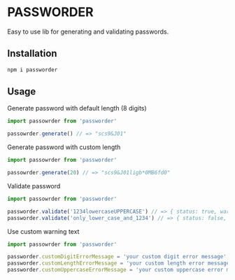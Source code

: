 # PASSWORDER

Easy to use lib for generating and validating passwords.

## Installation

```bash
npm i passworder
```

## Usage

Generate password with default length (8 digits)
```javascript
import passowrder from 'passworder'

passowrder.generate() // => "scs9&J01"
```

Generate password with custom length
```javascript
import passowrder from 'passworder'

passowrder.generate(20) // => "scs9&J01ligb*0MB6fd0"
```

Validate password
```javascript
import passowrder from 'passworder'

passworder.validate('1234lowercaseUPPERCASE') // => { status: true, warning: '' }
passworder.validate('only_lower_case_and_1234') // => { status: false, warning: "Your password should contain at least one uppercase letter" }
```
Use custom warning text
```javascript
import passowrder from 'passworder'

passworder.customDigitErrorMessage = 'your custom digit error message'
passworder.customLengthErrorMessage = 'your custom length error message'
passworder.customUppercaseErrorMessage = 'your custom uppercase error message'

```
